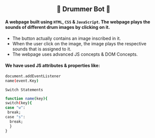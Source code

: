 ## <center> 🤖 Drummer Bot 🥁 </center>
#### A webpage built using ```HTML```, ```CSS``` & ```JavaScript```. The webpage plays the sounds of different drum images by clicking on it.
* The button actually contains an image inscribed in it. 
* When the user click on the image, the image plays the respective sounds that is assigned to it. 
* The webpage uses advanced JS concepts & DOM Concepts. 

#### We have used JS attributes & properties like:
```bash
document.addEventListener
name(event.Key)
```
````Switch Statements````

```bash
function name(key){
switch(key){
case "w":
 break;
case "s":
  break;
  }
}
